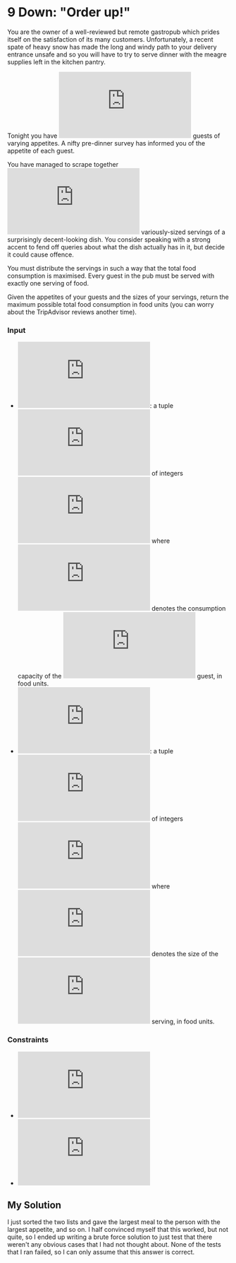 # 9 Down: "Order up!"

You are the owner of a well-reviewed but remote gastropub which prides itself on the satisfaction of its many customers. Unfortunately, a recent spate of heavy snow has made the long and windy path to your delivery entrance unsafe and so you will have to try to serve dinner with the meagre supplies left in the kitchen pantry.

Tonight you have ![\inline N](http://latex.codecogs.com/svg.latex?%5Cinline%20N) guests of varying appetites. A nifty pre-dinner survey has informed you of the appetite of each guest.

You have managed to scrape together ![\inline N](http://latex.codecogs.com/svg.latex?%5Cinline%20N) variously-sized servings of a surprisingly decent-looking dish. You consider speaking with a strong accent to fend off queries about what the dish actually has in it, but decide it could cause offence.

You must distribute the servings in such a way that the total food consumption is maximised. Every guest in the pub must be served with exactly one serving of food.

Given the appetites of your guests and the sizes of your servings, return the maximum possible total food consumption in food units (you can worry about the TripAdvisor reviews another time).

### Input

- ![\inline C](http://latex.codecogs.com/svg.latex?%5Cinline%20C): a tuple ![\inline N](http://latex.codecogs.com/svg.latex?%5Cinline%20N) of integers ![\inline C_1, C_2, ..., C_N](http://latex.codecogs.com/svg.latex?%5Cinline%20C_1%2C%20C_2%2C%20...%2C%20C_N) where ![\inline C_i](http://latex.codecogs.com/svg.latex?%5Cinline%20C_i) denotes the consumption capacity of the ![\inline i^{th}](http://latex.codecogs.com/svg.latex?%5Cinline%20i%5E%7Bth%7D) guest, in food units.
- ![\inline D](http://latex.codecogs.com/svg.latex?%5Cinline%20D): a tuple ![\inline N](http://latex.codecogs.com/svg.latex?%5Cinline%20N) of integers ![\inline D_1, D_2, ..., D_N](http://latex.codecogs.com/svg.latex?%5Cinline%20D_1%2C%20D_2%2C%20...%2C%20D_N) where ![\inline D_i](http://latex.codecogs.com/svg.latex?%5Cinline%20D_i) denotes the size of the ![\inline i^{th}](http://latex.codecogs.com/svg.latex?%5Cinline%20i%5E%7Bth%7D) serving, in food units.

### Constraints

- ![\inline 1 \leq N \leq 10^6](http://latex.codecogs.com/svg.latex?%5Cinline%201%20%5Cleq%20N%20%5Cleq%2010%5E6)
- ![\inline 1 \leq C_i, D_i \leq 10^9](http://latex.codecogs.com/svg.latex?%5Cinline%201%20%5Cleq%20C_i%2C%20D_i%20%5Cleq%2010%5E9)

## My Solution

I just sorted the two lists and gave the largest meal to the person with the largest appetite, and so on. I half convinced myself that this worked, but not quite, so I ended up writing a brute force solution to just test that there weren't any obvious cases that I had not thought about. None of the tests that I ran failed, so I can only assume that this answer is correct.
